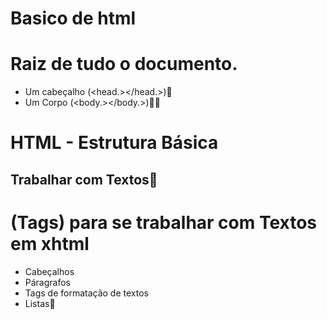 # Basico de html

# Raiz de tudo o documento.

- Um cabeçalho (<head.></head.>)🧑
- Um Corpo (<body.></body.>)👨‍💼

# HTML - Estrutura Básica

## Trabalhar com Textos📝

# (Tags) para se trabalhar com Textos em xhtml

- Cabeçalhos
- Páragrafos
- Tags de formatação de textos
- Listas📖
